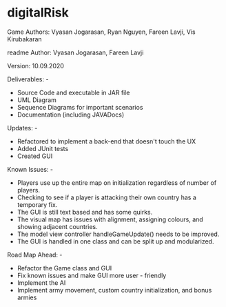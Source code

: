 # digitalRisk

Game Authors: Vyasan Jogarasan, Ryan Nguyen, Fareen Lavji, Vis Kirubakaran

readme Author: Vyasan Jogarasan, Fareen Lavji

Version: 10.09.2020

Deliverables: -
* Source Code and executable in JAR file
* UML Diagram
* Sequence Diagrams for important scenarios
* Documentation (including JAVADocs)

Updates: -
* Refactored to implement a back-end that doesn't touch the UX
* Added JUnit tests
* Created GUI

Known Issues: -
* Players use up the entire map on initialization regardless of number of players.
* Checking to see if a player is attacking their own country has a temporary fix.
* The GUI is still text based and has some quirks.
* The visual map has issues with alignment, assigning colours, and showing adjacent countries.
* The model view controller handleGameUpdate() needs to be improved.
* The GUI is handled in one class and can be split up and modularized.

Road Map Ahead: -
* Refactor the Game class and GUI
* Fix known issues and make GUI more user - friendly
* Implement the AI
* Implement army movement, custom country initialization, and bonus armies
